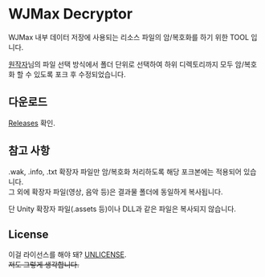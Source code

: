 # WJMax Decryptor
WJMax 내부 데이터 저장에 사용되는 리소스 파일의 암/복호화를 하기 위한 TOOL 입니다.   
    
[원작자](https://github.com/Alex4386-vault/WJMaxDecryptor)님의 파일 선택 방식에서 폴더 단위로 선택하여 하위 디렉토리까지 모두 암/복호화 할 수 있도록 포크 후 수정되었습니다.    

## 다운로드
[Releases](https://github.com/Lunatica-Luna/WJMaxDecryptor/releases) 확인.

## 참고 사항
.wak, .info, .txt 확장자 파일만 암/복호화 처리하도록 해당 포크본에는 적용되어 있습니다.    
그 외에 확장자 파일(영상, 음악 등)은 결과물 폴더에 동일하게 복사됩니다.    
    
단 Unity 확장자 파일(.assets 등)이나 DLL과 같은 파일은 복사되지 않습니다.    

## License
이걸 라이선스를 해야 돼? [UNLICENSE](UNLICENSE).  
~~저도 그렇게 생각합니다.~~
